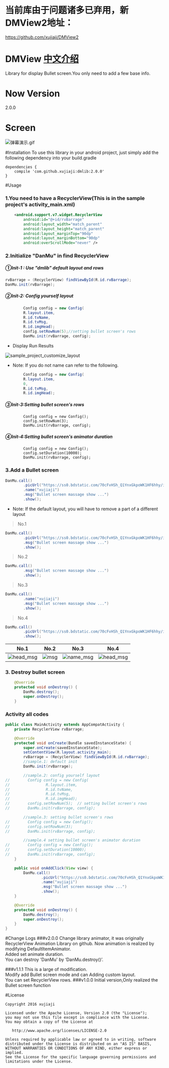 # 当前库由于问题诸多已弃用，新DMView2地址：
https://github.com/xujiaji/DMView2


# DMView [中文介绍](http://www.jianshu.com/p/6649f5239aef)
Library for display Bullet screen.You only need to add a few base info.
# Now Version
2.0.0
# Screen
![弹幕演示.gif](screen/弹幕演示.gif)

#Installation
To use this library in your android project, just simply add the following dependency into your build.gradle
```
dependencies {
    compile 'com.github.xujiaji:dmlib:2.0.0'
}
```
#Usage
### 1.You need to have a RecyclerView(This is in the sample project's activity_main.xml)
``` xml
    <android.support.v7.widget.RecyclerView
        android:id="@+id/rvBarrage"
        android:layout_width="match_parent"
        android:layout_height="match_parent"
        android:layout_marginTop="90dp"
        android:layout_marginBottom="90dp"
        android:overScrollMode="never" />
```

### 2.Initialize "DanMu" in find RecyclerView
##### ①Init-1 : Use "dmlib" default layout and rows
``` java
rvBarrage = (RecyclerView) findViewById(R.id.rvBarrage);
DanMu.init(rvBarrage);
```

##### ②Init-2: Config yourself layout
``` java
        Config config = new Config(
        R.layout.item,
        R.id.tvName,
        R.id.tvMsg,
        R.id.imgHead);
        config.setRowNum(5);//setting bullet screen's rows
        DanMu.init(rvBarrage, config);
```

- Display Run Results

![sample_project_customize_layout](screen/sample_project_customize_layout.png)

- Note: If you do not name can refer to the following.
``` java
        Config config = new Config(
        R.layout.item,
        0,
        R.id.tvMsg,
        R.id.imgHead);
```

##### ③Init-3:Setting bullet screen's rows
```
        Config config = new Config();
        config.setRowNum(3);
        DanMu.init(rvBarrage, config);
```

##### ④Init-4:Setting bullet screen's animator duration
```
        Config config = new Config();
        config.setDuration(10000);
        DanMu.init(rvBarrage, config);
```

### 3.Add a Bullet screen
``` java
DanMu.call()
        .picUrl("https://ss0.bdstatic.com/70cFvHSh_Q1YnxGkpoWK1HF6hhy/it/u=150237755,4294706681&fm=116&gp=0.jpg")
        .name("xujiaji")
        .msg("Bullet screen massage show ...")
        .show();
```
- Note: If the default layout, you will have to remove a part of a different layout

>No.1

``` java
DanMu.call()
        .picUrl("https://ss0.bdstatic.com/70cFvHSh_Q1YnxGkpoWK1HF6hhy/it/u=150237755,4294706681&fm=116&gp=0.jpg")
        .msg("Bullet screen massage show ...")
        .show();
```
>No.2

``` java
DanMu.call()
        .msg("Bullet screen massage show ...")
        .show();
```
>No.3

``` java
DanMu.call()
        .name("xujiaji")
        .msg("Bullet screen massage show ...")
        .show();
```
>No.4

``` java
DanMu.call()
        .picUrl("https://ss0.bdstatic.com/70cFvHSh_Q1YnxGkpoWK1HF6hhy/it/u=150237755,4294706681&fm=116&gp=0.jpg")
        .show();
```
|No.1|No.2|No.3|No.4|
|:-:|:-:|:-:|:-:|
|![head_msg](screen/head_msg.png)|![msg](screen/msg.png)|![name_msg](screen/name_msg.png)|![head_msg](screen/head.png)|

### 3. Destroy bullet screen 
```java
    @Override
    protected void onDestroy() {
        DanMu.destroy();
        super.onDestroy();
    }
```

### Activity all codes
``` java
public class MainActivity extends AppCompatActivity {
    private RecyclerView rvBarrage;

    @Override
    protected void onCreate(Bundle savedInstanceState) {
        super.onCreate(savedInstanceState);
        setContentView(R.layout.activity_main);
        rvBarrage = (RecyclerView) findViewById(R.id.rvBarrage);
        //sample.1: default init
        DanMu.init(rvBarrage);

        //sample.2: config yourself layout
//        Config config = new Config(
//                R.layout.item,
//                R.id.tvName,
//                R.id.tvMsg,
//                R.id.imgHead);
//        config.setRowNum(5);  // setting bullet screen's rows
//        DanMu.init(rvBarrage, config);

        //sample.3: setting bullet screen's rows
//        Config config = new Config();
//        config.setRowNum(3);
//        DanMu.init(rvBarrage, config);

        //sample.4 setting bullet screen's animator duration
//        Config config = new Config();
//        config.setDuration(10000);
//        DanMu.init(rvBarrage, config);
    }

    public void onAddClick(View view) {
        DanMu.call()
                .picUrl("https://ss0.bdstatic.com/70cFvHSh_Q1YnxGkpoWK1HF6hhy/it/u=150237755,4294706681&fm=116&gp=0.jpg")
                .name("xujiaji")
                .msg("Bullet screen massage show ...")
                .show();
    }

    @Override
    protected void onDestroy() {
        DanMu.destroy();
        super.onDestroy();
    }
}
```
#Change Logs
###v2.0.0
Change library animator, it was originally RecyclerView Animation Library on github. Now animation is realized by modifying DefaultItemAnimator.<br />
Added set animate duration.<br />
You can destroy 'DanMu' by ‘DanMu.destroy()’.

###v1.1.1
This is a large of modification. <br />
Modify add Bullet screen mode and can Adding custom layout. <br />
You can set RecyclerView rows.
###v1.0.0
Initial version,Only realized the Bullet screen function

#License

    Copyright 2016 xujiaji

    Licensed under the Apache License, Version 2.0 (the "License");
    you may not use this file except in compliance with the License.
    You may obtain a copy of the License at

       http://www.apache.org/licenses/LICENSE-2.0

    Unless required by applicable law or agreed to in writing, software
    distributed under the License is distributed on an "AS IS" BASIS,
    WITHOUT WARRANTIES OR CONDITIONS OF ANY KIND, either express or implied.
    See the License for the specific language governing permissions and
    limitations under the License.

